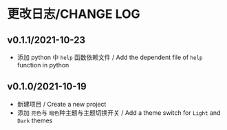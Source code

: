 # 更改日志/CHANGE LOG

##  v0.1.1/2021-10-23

- 添加 python 中 `help` 函数依赖文件 / Add the dependent file of `help` function in python

## v0.1.0/2021-10-19

- 新建项目 / Create a new project
- 添加 `亮色`与 `暗色`种主题与主题切换开关 / Add a theme switch for `Light` and `Dark` themes

